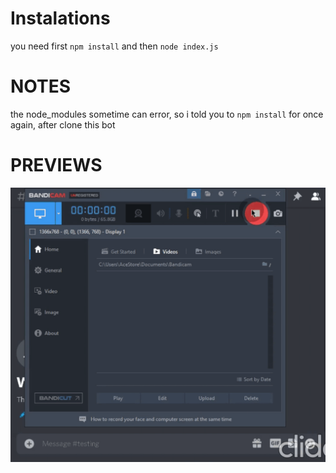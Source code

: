 # Instalations
you need first ```npm install``` and then ```node index.js```

# NOTES
the node_modules sometime can error, so i told you to ```npm install``` for once again, after clone this  bot

# PREVIEWS
<p align="center">
<img src="./assets/bandicam-2021-09-20-01-11-03-946.gif"/>
<a align="center">
